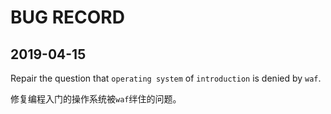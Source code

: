 # BUG RECORD

## 2019-04-15

Repair the question that `operating system` of `introduction` is denied by `waf`.

修复编程入门的操作系统被`waf`绊住的问题。